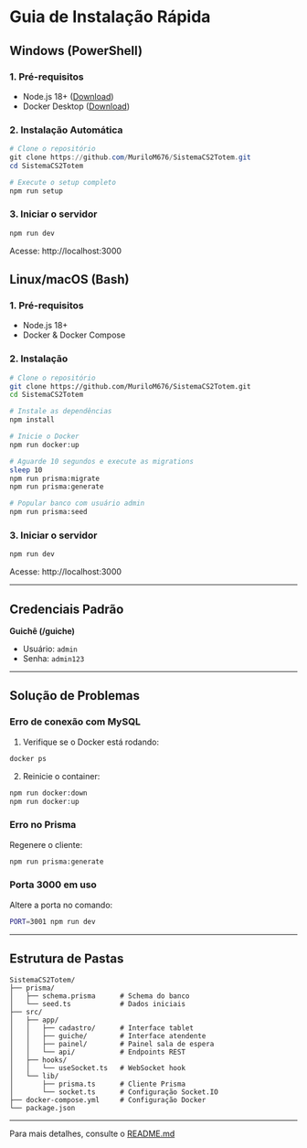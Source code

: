# Guia de Instalação Rápida

## Windows (PowerShell)

### 1. Pré-requisitos
- Node.js 18+ ([Download](https://nodejs.org/))
- Docker Desktop ([Download](https://www.docker.com/products/docker-desktop))

### 2. Instalação Automática

```powershell
# Clone o repositório
git clone https://github.com/MuriloM676/SistemaCS2Totem.git
cd SistemaCS2Totem

# Execute o setup completo
npm run setup
```

### 3. Iniciar o servidor

```powershell
npm run dev
```

Acesse: http://localhost:3000

## Linux/macOS (Bash)

### 1. Pré-requisitos
- Node.js 18+
- Docker & Docker Compose

### 2. Instalação

```bash
# Clone o repositório
git clone https://github.com/MuriloM676/SistemaCS2Totem.git
cd SistemaCS2Totem

# Instale as dependências
npm install

# Inicie o Docker
npm run docker:up

# Aguarde 10 segundos e execute as migrations
sleep 10
npm run prisma:migrate
npm run prisma:generate

# Popular banco com usuário admin
npm run prisma:seed
```

### 3. Iniciar o servidor

```bash
npm run dev
```

Acesse: http://localhost:3000

---

## Credenciais Padrão

**Guichê (/guiche)**
- Usuário: `admin`
- Senha: `admin123`

---

## Solução de Problemas

### Erro de conexão com MySQL

1. Verifique se o Docker está rodando:
```bash
docker ps
```

2. Reinicie o container:
```bash
npm run docker:down
npm run docker:up
```

### Erro no Prisma

Regenere o cliente:
```bash
npm run prisma:generate
```

### Porta 3000 em uso

Altere a porta no comando:
```bash
PORT=3001 npm run dev
```

---

## Estrutura de Pastas

```
SistemaCS2Totem/
├── prisma/
│   ├── schema.prisma      # Schema do banco
│   └── seed.ts            # Dados iniciais
├── src/
│   ├── app/
│   │   ├── cadastro/      # Interface tablet
│   │   ├── guiche/        # Interface atendente
│   │   ├── painel/        # Painel sala de espera
│   │   └── api/           # Endpoints REST
│   ├── hooks/
│   │   └── useSocket.ts   # WebSocket hook
│   └── lib/
│       ├── prisma.ts      # Cliente Prisma
│       └── socket.ts      # Configuração Socket.IO
├── docker-compose.yml     # Configuração Docker
└── package.json
```

---

Para mais detalhes, consulte o [README.md](README.md)
